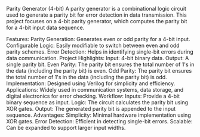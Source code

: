 Parity Generator (4-bit)
A parity generator is a combinational logic circuit used to generate a parity bit for error detection in data transmission. This project focuses on a 4-bit parity generator, which computes the parity bit for a 4-bit input data sequence.

Features:
Parity Generation: Generates even or odd parity for a 4-bit input.
Configurable Logic: Easily modifiable to switch between even and odd parity schemes.
Error Detection: Helps in identifying single-bit errors during data communication.
Project Highlights:
Input: 4-bit binary data.
Output: A single parity bit.
Even Parity: The parity bit ensures the total number of 1's in the data (including the parity bit) is even.
Odd Parity: The parity bit ensures the total number of 1's in the data (including the parity bit) is odd.
Implementation: Designed using Verilog for simplicity and efficiency.
Applications: Widely used in communication systems, data storage, and digital electronics for error checking.
Workflow:
Inputs: Provide a 4-bit binary sequence as input.
Logic: The circuit calculates the parity bit using XOR gates.
Output: The generated parity bit is appended to the input sequence.
Advantages:
Simplicity: Minimal hardware implementation using XOR gates.
Error Detection: Efficient in detecting single-bit errors.
Scalable: Can be expanded to support larger input widths.
